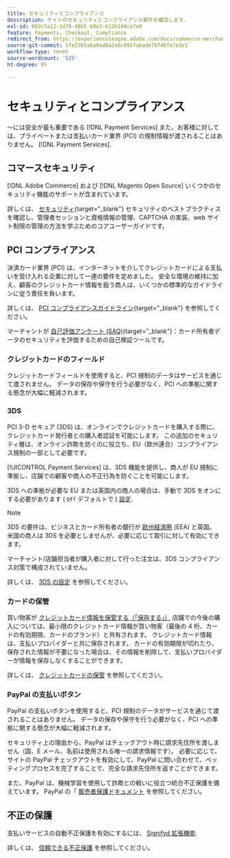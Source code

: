 ```yaml
---
title: セキュリティとコンプライアンス
description: サイトのセキュリティとコンプライアンス要件を確認します。
exl-id: 083c5a12-1d78-48b5-b9e3-612b104ce7e0
feature: Payments, Checkout, Compliance
redirect_from: https://experienceleague.adobe.com/docs/commerce-merchant-services/payment-services/security.html
source-git-commit: 5fe23b5aba9ad0a2a6c995fa6ade78f46fe7e3e1
workflow-type: tm+mt
source-wordcount: '525'
ht-degree: 0%

---
```


# セキュリティとコンプライアンス

～には安全が最も重要である [!DNL Payment Services] また、お客様に対しては、プライベートまたは支払いカード業界 (PCI) の規制情報が渡されることはありません。 [!DNL Payment Services].

## コマースセキュリティ

[!DNL Adobe Commerce] および [!DNL Magento Open Source] いくつかのセキュリティ機能のサポートが含まれています。

詳しくは、 [セキュリティ](https://docs.magento.com/user-guide/stores/security.html){target="_blank"} セキュリティのベストプラクティスを確認し、管理者セッションと資格情報の管理、CAPTCHA の実装、web サイト制限の管理の方法を学ぶためのコアユーザーガイドです。

## PCI コンプライアンス

決済カード業界 (PCI) は、インターネットを介してクレジットカードによる支払いを受け入れる企業に対して一連の要件を定めました。 安全な環境の維持に加え、顧客のクレジットカード情報を扱う商人は、いくつかの標準的なガイドラインに従う責任を負います。

詳しくは、 [PCI コンプライアンスガイドライン](https://docs.magento.com/user-guide/stores/compliance-pci.html){target="_blank"} を参照してください。

マーチャントが [自己評価アンケート (SAQ)](https://www.pcisecuritystandards.org/pci_security/completing_self_assessment){target="_blank"}：カード所有者データのセキュリティを評価するための自己検証ツールです。

### クレジットカードのフィールド

クレジットカードフィールドを使用すると、PCI 規制のデータはサービスを通じて渡されません。 データの保存や保守を行う必要がなく、PCI への準拠に関する懸念が大幅に軽減されます。

### 3DS

PCI 3-D セキュア (3DS) は、オンラインでクレジットカードを購入する際に、クレジットカード発行者との購入者認証を可能にします。 この追加のセキュリティ層は、オンライン詐欺を防ぐのに役立ち、EU（欧州連合）コンプライアンス規制の一部として必要です。

[!UICONTROL Payment Services] は、3DS 機能を提供し、商人が EU 規制に準拠し、店舗での顧客や商人の不正行為を防ぐことを可能にします。

3DS への準拠が必要な EU または英国内の商人の場合は、手動で 3DS をオンにする必要があります ( `Off` デフォルトで ) [設定](settings.md#credit-card-fields).

>[!NOTE]
>
>3DS の要件は、ビジネスとカード所有者の銀行が [欧州経済圏](https://www.efta.int/eea) (EEA) と英国。 米国の商人は 3DS を必要としませんが、必要に応じて取引に対して有効にできます。

マーチャント/店舗担当者が購入者に対して行った注文は、3DS コンプライアンス対策で構成されていません。

詳しくは、 [3DS の設定](settings.md#3ds) を参照してください。

### カードの保管

買い物客が [クレジットカード情報を保管する（「保存する」）](vaulting.md) 店舗での今後の購入については、最小限のクレジットカード情報が買い物客（最後の 4 桁、カードの有効期限、カードのブランド）と共有されます。 クレジットカード情報は、支払いプロバイダーと共に保存されます。 カードの有効期限が切れたり、保存された情報が不要になった場合は、その情報を削除して、支払いプロバイダーが情報を保存しなくすることができます。

詳しくは、 [クレジットカードの保管](vaulting.md) を参照してください。

### PayPal の支払いボタン

PayPal の支払いボタンを使用すると、PCI 規制のデータがサービスを通じて渡されることはありません。 データの保存や保守を行う必要がなく、PCI への準拠に関する懸念が大幅に軽減されます。

セキュリティ上の理由から、PayPal はチェックアウト時に請求先住所を渡しません（国、E メール、名前は使用される唯一の請求情報です）。 必要に応じて、サイトの PayPal チェックアウトを有効にして、PayPal に問い合わせて、ベッティングプロセスを完了することで、完全な請求先住所を返すことができます。

また、PayPal は、機械学習を使用して詐欺との戦いに役立つ統合不正保護を備えています。 PayPal の「 [販売者保護ドキュメント](https://www.paypal.com/us/webapps/mpp/security/seller-protection) を参照してください。

## 不正の保護

支払いサービスの自動不正保護を有効にするには、 [Signifyd 拡張機能](https://commercemarketplace.adobe.com/signifyd-module-connect.html).

詳しくは、 [信頼できる不正保護](fraud-protection.md) を参照してください。

